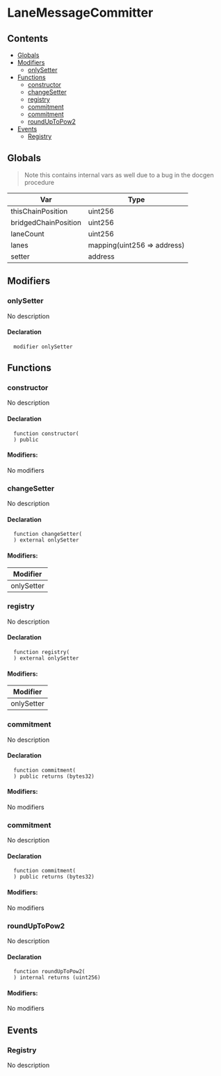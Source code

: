 # LaneMessageCommitter





## Contents
<!-- START doctoc generated TOC please keep comment here to allow auto update -->
<!-- DON'T EDIT THIS SECTION, INSTEAD RE-RUN doctoc TO UPDATE -->

- [Globals](#globals)
- [Modifiers](#modifiers)
  - [onlySetter](#onlysetter)
- [Functions](#functions)
  - [constructor](#constructor)
  - [changeSetter](#changesetter)
  - [registry](#registry)
  - [commitment](#commitment)
  - [commitment](#commitment-1)
  - [roundUpToPow2](#rounduptopow2)
- [Events](#events)
  - [Registry](#registry)

<!-- END doctoc generated TOC please keep comment here to allow auto update -->

## Globals

> Note this contains internal vars as well due to a bug in the docgen procedure

| Var | Type |
| --- | --- |
| thisChainPosition | uint256 |
| bridgedChainPosition | uint256 |
| laneCount | uint256 |
| lanes | mapping(uint256 => address) |
| setter | address |


## Modifiers

### onlySetter
No description


#### Declaration
```solidity
  modifier onlySetter
```



## Functions

### constructor
No description


#### Declaration
```solidity
  function constructor(
  ) public
```

#### Modifiers:
No modifiers



### changeSetter
No description


#### Declaration
```solidity
  function changeSetter(
  ) external onlySetter
```

#### Modifiers:
| Modifier |
| --- |
| onlySetter |



### registry
No description


#### Declaration
```solidity
  function registry(
  ) external onlySetter
```

#### Modifiers:
| Modifier |
| --- |
| onlySetter |



### commitment
No description


#### Declaration
```solidity
  function commitment(
  ) public returns (bytes32)
```

#### Modifiers:
No modifiers



### commitment
No description


#### Declaration
```solidity
  function commitment(
  ) public returns (bytes32)
```

#### Modifiers:
No modifiers



### roundUpToPow2
No description


#### Declaration
```solidity
  function roundUpToPow2(
  ) internal returns (uint256)
```

#### Modifiers:
No modifiers





## Events

### Registry
No description

  



